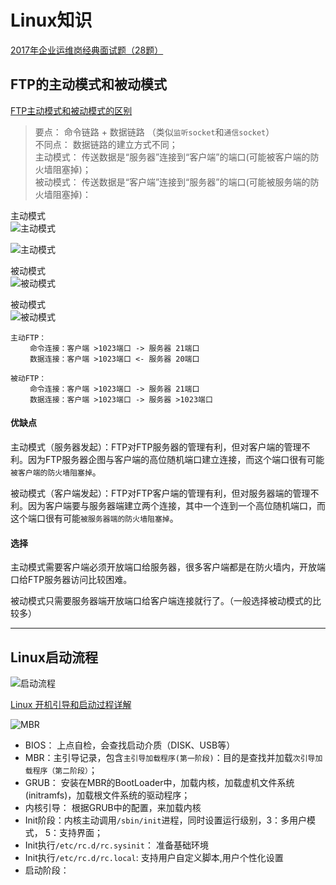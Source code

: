 # Linux知识

[2017年企业运维岗经典面试题（28题）](http://www.yunweipai.com/archives/18798.html)

## FTP的主动模式和被动模式
[FTP主动模式和被动模式的区别](https://www.cnblogs.com/xiaohh/p/4789813.html)

> 要点： 命令链路 + 数据链路 （类似`监听socket`和`通信socket`）  
> 不同点： 数据链路的建立方式不同；   
> 主动模式： 传送数据是“服务器”连接到“客户端”的端口(可能被客户端的防火墙阻塞掉)；  
> 被动模式： 传送数据是“客户端”连接到“服务器”的端口(可能被服务端的防火墙阻塞掉)：

主动模式    
![主动模式](http://img7.ph.126.net/GGuwAMPXzA8-US1qbwas4Q==/6597331450424136847.jpg)

![主动模式](http://static.oschina.net/uploads/space/2011/0528/204156_vG81_97118.jpg)


被动模式    
![被动模式](http://img8.ph.126.net/ulgv5cwN-D_jPR454TGiTg==/6597473287424278948.jpg)

被动模式    
![被动模式](http://static.oschina.net/uploads/space/2011/0528/204218_G2gD_97118.jpg)


```
主动FTP：
 　　命令连接：客户端 >1023端口 -> 服务器 21端口
 　　数据连接：客户端 >1023端口 <- 服务器 20端口 

被动FTP：
 　　命令连接：客户端 >1023端口 -> 服务器 21端口
 　　数据连接：客户端 >1023端口 -> 服务器 >1023端口 
```

#### 优缺点
主动模式（服务器发起）：FTP对FTP服务器的管理有利，但对客户端的管理不利。因为FTP服务器企图与客户端的高位随机端口建立连接，而这个端口很有可能`被客户端的防火墙阻塞掉`。

被动模式（客户端发起）：FTP对FTP客户端的管理有利，但对服务器端的管理不利。因为客户端要与服务器端建立两个连接，其中一个连到一个高位随机端口，而这个端口很有可能`被服务器端的防火墙阻塞掉`。

#### 选择
主动模式需要客户端必须开放端口给服务器，很多客户端都是在防火墙内，开放端口给FTP服务器访问比较困难。

被动模式只需要服务器端开放端口给客户端连接就行了。（一般选择被动模式的比较多）


---

## Linux启动流程
![启动流程](https://images2015.cnblogs.com/blog/99941/201606/99941-20160604163710258-1247432254.jpg)   

[Linux 开机引导和启动过程详解](https://linux.cn/article-8807-1.html)


![MBR](https://www.ibm.com/developerworks/cn/linux/l-linuxboot/fig2.gif)


- BIOS： 上点自检，会查找启动介质（DISK、USB等）
- MBR：主引导记录，包含`主引导加载程序(第一阶段)`：目的是查找并加载`次引导加载程序（第二阶段）`；
- GRUB： 安装在MBR的BootLoader中，加载内核，加载虚机文件系统(initramfs)，加载根文件系统的驱动程序；
- 内核引导： 根据GRUB中的配置，来加载内核
- Init阶段：内核主动调用`/sbin/init`进程，同时设置运行级别，3：多用户模式， 5：支持界面；
- Init执行`/etc/rc.d/rc.sysinit`： 准备基础环境
- Init执行`/etc/rc.d/rc.local`: 支持用户自定义脚本,用户个性化设置
- 启动阶段：